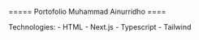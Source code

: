 ===== Portofolio Muhammad Ainurridho ====

Technologies: 
    - HTML
    - Next.js
    - Typescript
    - Tailwind